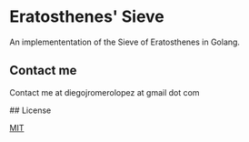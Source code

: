# Eratosthenes' Sieve

An implemententation of the Sieve of Eratosthenes in Golang.

## Contact me

Contact me at diegojromerolopez at gmail dot com

## License

[MIT](LICENSE)
